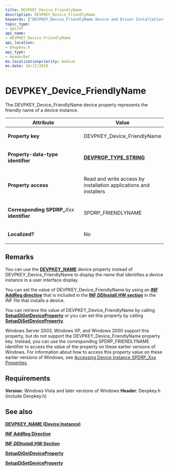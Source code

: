 ```yaml
---
title: DEVPKEY_Device_FriendlyName
description: DEVPKEY_Device_FriendlyName
keywords: ["DEVPKEY_Device_FriendlyName Device and Driver Installation"]
topic_type:
- apiref
api_name:
- DEVPKEY_Device_FriendlyName
api_location:
- Devpkey.h
api_type:
- HeaderDef
ms.localizationpriority: medium
ms.date: 10/17/2018
---
```


# DEVPKEY_Device_FriendlyName


The DEVPKEY_Device_FriendlyName device property represents the friendly name of a device instance.

<table>
<colgroup>
<col width="50%" />
<col width="50%" />
</colgroup>
<thead>
<tr>
<th>Attribute</th>
<th>Value</th>
</tr>
</thead>
<tbody>
<tr class="odd">
<td align="left"><p><strong>Property key</strong></p></td>
<td align="left"><p>DEVPKEY_Device_FriendlyName</p></td>
</tr>
<tr class="even">
<td align="left"><p><strong>Property-data-type identifier</strong></p></td>
<td align="left"><p><a href="devprop-type-string.md" data-raw-source="[&lt;strong&gt;DEVPROP_TYPE_STRING&lt;/strong&gt;](devprop-type-string.md)"><strong>DEVPROP_TYPE_STRING</strong></a></p></td>
</tr>
<tr class="odd">
<td align="left"><p><strong>Property access</strong></p></td>
<td align="left"><p>Read and write access by installation applications and installers</p></td>
</tr>
<tr class="even">
<td align="left"><p><strong>Corresponding SPDRP_</strong><em>Xxx</em> <strong>identifier</strong></p></td>
<td align="left"><p>SPDRP_FRIENDLYNAME</p></td>
</tr>
<tr class="odd">
<td align="left"><p><strong>Localized?</strong></p></td>
<td align="left"><p>No</p></td>
</tr>
</tbody>
</table>

 

Remarks
-------

You can use the [**DEVPKEY_NAME**](devpkey-name--device-instance-.md) device property instead of DEVPKEY_Device_FriendlyName to display the name that identifies a device instance in a user interface display.

You can set the value of DEVPKEY_Device_FriendlyName by using an [**INF AddReg directive**](./inf-addreg-directive.md) that is included in the [**INF *DDInstall*.HW section**](./inf-ddinstall-hw-section.md) in the INF file that installs a device.

You can retrieve the value of DEVPKEY_Device_FriendlyName by calling [**SetupDiGetDeviceProperty**](/windows/win32/api/setupapi/nf-setupapi-setupdigetdevicepropertyw) or you can set this property by calling [**SetupDiSetDeviceProperty**](/windows/win32/api/setupapi/nf-setupapi-setupdisetdevicepropertyw).

Windows Server 2003, Windows XP, and Windows 2000 support this property, but do not support the DEVPKEY_Device_FriendlyName property key. Instead, you can use the corresponding SPDRP_FRIENDLYNAME identifier to access the value of the property on these earlier versions of Windows. For information about how to access this property value on these earlier versions of Windows, see [Accessing Device Instance SPDRP_Xxx Properties](./accessing-device-instance-spdrp-xxx-properties.md).

Requirements
------------

**Version**: Windows Vista and later versions of Windows
**Header**: Devpkey.h (include Devpkey.h)


## See also


[**DEVPKEY_NAME (Device Instance)**](devpkey-name--device-instance-.md)

[**INF AddReg Directive**](./inf-addreg-directive.md)

[**INF *DDInstall*.HW Section**](./inf-ddinstall-hw-section.md)

[**SetupDiGetDeviceProperty**](/windows/win32/api/setupapi/nf-setupapi-setupdigetdevicepropertyw)

[**SetupDiSetDeviceProperty**](/windows/win32/api/setupapi/nf-setupapi-setupdisetdevicepropertyw)

 

